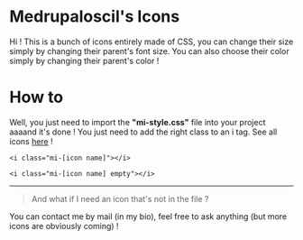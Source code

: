 # Medrupaloscil's Icons

Hi ! This is a bunch of icons entirely made of CSS, you can change their size simply by changing their parent's font size. You can also choose their color simply by changing their parent's color !


# How to

Well, you just need to import the **"mi-style.css"** file into your project aaaand it's done ! You just need to add the right class to an i tag. See all icons [here](http://loscil.fr/CSSIcons/) !

`<i class="mi-[icon name]"></i>`

`<i class="mi-[icon name] empty"></i>`

---

>And what if I need an icon that's not in the file ?

You can contact me by mail (in my bio), feel free to ask anything (but more icons are obviously coming) !